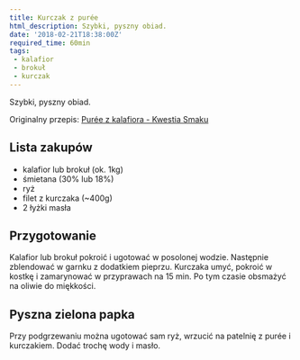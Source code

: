 ```yaml
---
title: Kurczak z purée
html_description: Szybki, pyszny obiad.
date: '2018-02-21T18:38:00Z'
required_time: 60min
tags:
 - kalafior
 - brokuł
 - kurczak
---
```


Szybki, pyszny obiad.

<!---- splitter ---->

Originalny przepis: [Purée z kalafiora - Kwestia Smaku](https://www.kwestiasmaku.com/zielony_srodek/kalafior/puree_z_kalafiora/przepis.html)

## Lista zakupów

 - kalafior lub brokuł (ok. 1kg)
 - śmietana (30% lub 18%)
 - ryż
 - filet z kurczaka (~400g)
 - 2 łyżki masła

<!---- splitter ---->

## Przygotowanie

Kalafior lub brokuł pokroić i ugotować w posolonej wodzie. 
Następnie zblendować w garnku z dodatkiem pieprzu.
Kurczaka umyć, pokroić w kostkę i zamarynować w przyprawach na 15 min. Po tym czasie obsmażyć na oliwie do miękkości.

## Pyszna zielona papka

Przy podgrzewaniu można ugotować sam ryż, wrzucić na patelnię z purée i kurczakiem. Dodać trochę wody i masło.
